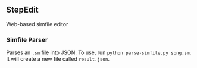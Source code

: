 ## StepEdit
Web-based simfile editor

### Simfile Parser
Parses an `.sm` file into JSON. To use, run `python parse-simfile.py song.sm`. It will create a new file called `result.json`.